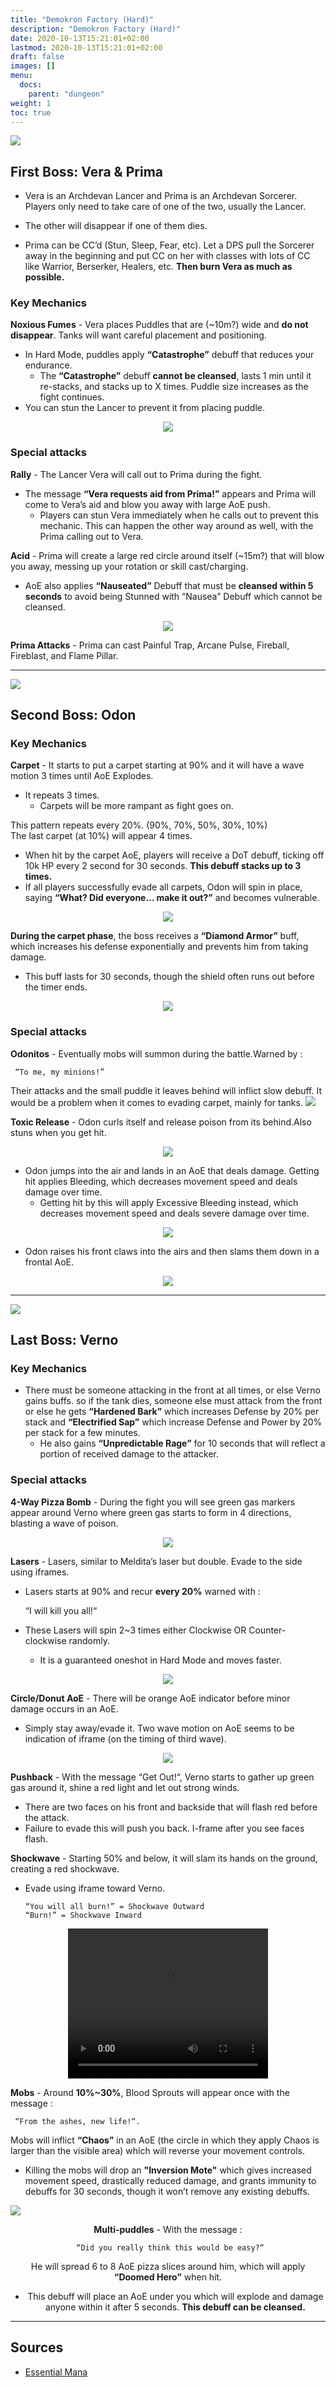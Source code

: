 ```yaml
---
title: "Demokron Factory (Hard)"
description: "Demokron Factory (Hard)"
date: 2020-10-13T15:21:01+02:00
lastmod: 2020-10-13T15:21:01+02:00
draft: false
images: []
menu:
  docs:
    parent: "dungeon"
weight: 1
toc: true
---
```


<div id="first-boss">

![](https://i.imgur.com/O034mMp.png)
## First Boss: Vera & Prima

- Vera is an Archdevan Lancer and Prima is an Archdevan Sorcerer. Players only need to take care of one of the two, usually the Lancer. 
- The other will disappear if one of them dies.

- Prima can be CC’d (Stun, Sleep, Fear, etc). Let a DPS pull the Sorcerer away in the beginning and put CC on her with classes with lots of CC like Warrior, Berserker, Healers, etc. **Then burn Vera as much as possible.**
### Key Mechanics

**Noxious Fumes** - Vera places Puddles that are (~10m?) wide and **do not disappear**. Tanks will want careful placement and positioning.
* In Hard Mode, puddles apply **“Catastrophe”** debuff that reduces your endurance. 
  * The **“Catastrophe”** debuff **cannot be cleansed**, lasts 1 min until it re-stacks, and stacks up to X times. Puddle size increases as the fight continues.
* You can stun the Lancer to prevent it from placing puddle.

<center>

![](https://i.imgur.com/1Q8zv9r.png)

</center>

### Special attacks

**Rally** - The Lancer Vera will call out to Prima during the fight. 
* The message **“Vera requests aid from Prima!”** appears and Prima will come to Vera’s aid and blow you away with large AoE push. 
  * Players can stun Vera immediately when he calls out to prevent this mechanic. This can happen the other way around as well, with the Prima calling out to Vera.

**Acid** - Prima will create a large red circle around itself (~15m?) that will blow you away, messing up your rotation or skill cast/charging.
* AoE also applies **“Nauseated”** Debuff that must be **cleansed within 5 seconds** to avoid being Stunned with “Nausea” Debuff which cannot be cleansed.

<center>

![](https://i.imgur.com/Yjc3idj.png)

</center>

**Prima Attacks** - Prima can cast Painful Trap, Arcane Pulse, Fireball, Fireblast, and Flame Pillar.

</div>
<hr/>

<div id="second-boss">

![](https://i.imgur.com/JKCpBW4.png)
## Second Boss: Odon
### Key Mechanics

**Carpet** - It starts to put a carpet starting at 90% and it will have a wave motion 3 times until AoE Explodes. 
* It repeats 3 times.
  * Carpets will be more rampant as fight goes on.

This pattern repeats every 20%. (90%, 70%, 50%, 30%, 10%)<br>
The last carpet (at 10%) will appear 4 times. 
* When hit by the carpet AoE, players will receive a DoT debuff, ticking off 10k HP every 2 second for 30 seconds. **This debuff stacks up to 3 times.**
* If all players successfully evade all carpets, Odon will spin in place, saying **“What? Did everyone… make it out?”** and becomes vulnerable.

<center>

![](https://i.imgur.com/5buDkne.jpg)

</center>

**During the carpet phase**, the boss receives a **“Diamond Armor”** buff, which increases his defense exponentially and prevents him from taking damage. 
* This buff lasts for 30 seconds, though the shield often runs out before the timer ends.

<center>

![](https://i.imgur.com/C8KQyTM.jpg)

</center>

### Special attacks

**Odonitos** - Eventually mobs will summon during the battle.Warned by : 
 
     “To me, my minions!”
     
Their attacks and the small puddle it leaves behind will inflict slow debuff. It would be a problem when it comes to evading carpet, mainly for tanks.
![](https://i.imgur.com/1o0HGId.jpg)

**Toxic Release** - Odon curls itself and release poison from its behind.Also stuns when you get hit.

<center>

![](https://i.imgur.com/kYbbbxz.jpg)

</center>

- Odon jumps into the air and lands in an AoE that deals damage. Getting hit applies Bleeding, which decreases movement speed and deals damage over time. 
  - Getting hit by this will apply Excessive Bleeding instead, which decreases movement speed and deals severe damage over time.

<center>

![](https://i.imgur.com/G53B9MI.jpg)

</center>

- Odon raises his front claws into the airs and then slams them down in a frontal AoE.

<center>

![](https://i.imgur.com/VH5XHxU.jpg)

</center>

</div>
<hr/>

<div id="last-boss">

![](https://i.imgur.com/LHSQ9AB.png)
## Last Boss: Verno
### Key Mechanics

- There must be someone attacking in the front at all times, or else Verno gains buffs. so if the tank dies, someone else must attack from the front or else he gets **“Hardened Bark”** which increases Defense by 20% per stack and **“Electrified Sap”** which increase Defense and Power by 20% per stack for a few minutes. 
  - He also gains **“Unpredictable Rage”** for 10 seconds that will reflect a portion of received damage to the attacker.

### Special attacks

**4-Way Pizza Bomb** - During the fight you will see green gas markers appear around Verno where green gas starts to form in 4 directions, blasting a wave of poison.

<center>

![](https://i.imgur.com/S5u4BXB.jpg)

</center>

**Lasers** - Lasers, similar to Meldita’s laser but double. Evade to the side using iframes.
* Lasers starts at 90% and recur **every 20%** warned with :

     “I will kill you all!“

* These Lasers will spin 2~3 times either Clockwise OR Counter-clockwise randomly. 
  * It is a guaranteed oneshot in Hard Mode and moves faster.

<center>

![](https://i.imgur.com/bPZG3vy.jpg)

</center>

**Circle/Donut AoE** - There will be orange AoE indicator before minor damage occurs in an AoE. 
* Simply stay away/evade it. Two wave motion on AoE seems to be indication of iframe (on the timing of third wave).

<center>

![](https://i.imgur.com/ISDj4IL.jpg)

</center>

**Pushback** - With the message “Get Out!“, Verno starts to gather up green gas around it, shine a red light and let out strong winds. 
* There are two faces on his front and backside that will flash red before the attack. 
* Failure to evade this will push you back. I-frame after you see faces flash.

**Shockwave** - Starting 50% and below, it will slam its hands on the ground, creating a red shockwave.
* Evade using iframe toward Verno.

      “You will all burn!” = Shockwave Outward
      “Burn!” = Shockwave Inward

<center><video width="320" height="240" controls>
  <source src="https://i.imgur.com/wjQRsKh.mp4" type="video/mp4">
</video></center>

**Mobs** - Around **10%~30%**, Blood Sprouts will appear once with the message : 

     “From the ashes, new life!“.

Mobs will inflict **“Chaos”** in an AoE (the circle in which they apply Chaos is larger than the visible area) which will reverse your movement controls. 
* Killing the mobs will drop an **"Inversion Mote"** which gives increased movement speed, drastically reduced damage, and grants immunity to debuffs for 30 seconds, though it won’t remove any existing debuffs.

<centger>

![](https://i.imgur.com/9m6wNBL.jpg)

<center>

**Multi-puddles** - With the message :

     “Did you really think this would be easy?“
     
He will spread 6 to 8 AoE pizza slices around him, which will apply **“Doomed Hero”** when hit. 
* This debuff will place an AoE under you which will explode and damage anyone within it after 5 seconds. **This debuff can be cleansed.**

</div>
<hr/>

## Sources

* [Essential Mana](http://www.essentialmana.com/vernos-laboratory)
